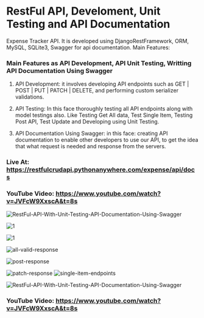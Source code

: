
# RestFul API, Develoment, Unit Testing and API Documentation
Expense Tracker API. It is developed using DjangoRestFramework, ORM, MySQL, SQLite3, Swagger for api documentation. 
Main Features: 
### Main Features as API Development, API Unit Testing, Writting API Documentation Using Swagger

1. API Development: it  involves developing API endpoints such as GET | POST | PUT | PATCH | DELETE, and performing custom serializer validations.



2. API Testing: In this face thoroughly testing all API endpoints along with model testings also. Like Testing Get All data, Test Single Item, Testing Post API, Test Update and Developing using Unit Testing.



3. API Documentation Using Swagger: in this face: creating API documentation to enable other developers to use our API, to get the idea that what request is needed and response from the servers.


### Live At: https://restfulcrudapi.pythonanywhere.com/expense/api/docs

### YouTube Video: https://www.youtube.com/watch?v=JVFcW9XxscA&t=8s


![RestFul-API-With-Unit-Testing-API-Documentation-Using-Swagger](https://github.com/krishnapb01/Rest-API-Development-CRUD-Unit-Testing-With-API-Doucmentation/assets/123397686/f1540d46-214a-4aab-bfed-91483e573d54)

![1](https://github.com/krishnapb01/Rest-API-Development-CRUD-Unit-Testing-With-API-Doucmentation/assets/123397686/45d93155-cbe6-4aeb-9f6e-55b4298b4363)

![1](https://github.com/krishnapb01/Rest-API-Development-CRUD-Unit-Testing-With-API-Doucmentation/assets/123397686/d8382b2f-e2dc-4d3c-9338-18d4fe6054a5)

![all-valid-response](https://github.com/krishnapb01/Rest-API-Development-CRUD-Unit-Testing-With-API-Doucmentation/assets/123397686/6bf59a67-e395-474f-b16e-2c83048f9764)


![post-response](https://github.com/krishnapb01/Rest-API-Development-CRUD-Unit-Testing-With-API-Doucmentation/assets/123397686/e9ce5fb0-65c0-457a-82b0-850d35f923c1)

![patch-response](https://github.com/krishnapb01/Rest-API-Development-CRUD-Unit-Testing-With-API-Doucmentation/assets/123397686/6f7ae895-40cc-4404-9532-6594d0bb605e)
![single-item-endpoints](https://github.com/krishnapb01/Rest-API-Development-CRUD-Unit-Testing-With-API-Doucmentation/assets/123397686/3c85bac8-17bb-4cf2-9ccd-0d189daa408b)

![RestFul-API-With-Unit-Testing-API-Documentation-Using-Swagger](https://github.com/krishnapb01/Rest-API-Development-CRUD-Unit-Testing-With-API-Doucmentation/assets/123397686/f1540d46-214a-4aab-bfed-91483e573d54)

### YouTube Video: https://www.youtube.com/watch?v=JVFcW9XxscA&t=8s

